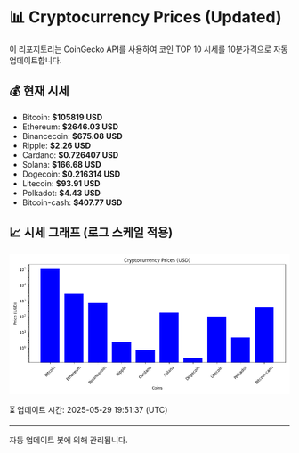 
# 📊 Cryptocurrency Prices (Updated)

이 리포지토리는 CoinGecko API를 사용하여 코인 TOP 10 시세를 10분가격으로 자동 업데이트합니다.

## 💰 현재 시세
- Bitcoin: **$105819 USD**
- Ethereum: **$2646.03 USD**
- Binancecoin: **$675.08 USD**
- Ripple: **$2.26 USD**
- Cardano: **$0.726407 USD**
- Solana: **$166.68 USD**
- Dogecoin: **$0.216314 USD**
- Litecoin: **$93.91 USD**
- Polkadot: **$4.43 USD**
- Bitcoin-cash: **$407.77 USD**

## 📈 시세 그래프 (로그 스케일 적용)
![Crypto Prices](crypto_prices.png)

⏳ 업데이트 시간: 2025-05-29 19:51:37 (UTC)

---
자동 업데이트 봇에 의해 관리됩니다.
